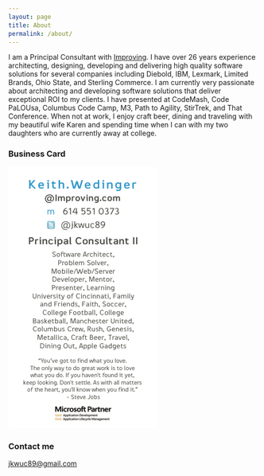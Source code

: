 ```yaml
---
layout: page
title: About
permalink: /about/
---
```


I am a Principal Consultant with [Improving](http://www.improving.com/). I have over 26 years
experience architecting, designing, developing and delivering high quality software solutions
for several companies including Diebold, IBM, Lexmark, Limited Brands, Ohio State, and Sterling Commerce.
I am currently very passionate about architecting and developing software solutions that deliver
exceptional ROI to my clients. I have presented at CodeMash, Code PaLOUsa, Columbus Code Camp, M3,
Path to Agility, StirTrek, and That Conference. When not at work, I enjoy craft beer, dining
and traveling with my beautiful wife Karen and spending time when I can with my two daughters
who are currently away at college.

### Business Card

![Business Card](/images/businesscard.png)

### Contact me

[jkwuc89@gmail.com](mailto:jkwuc89@gmail.com)